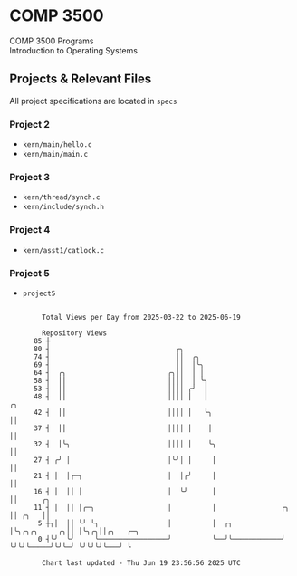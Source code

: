 # COMP 3500
COMP 3500 Programs  
Introduction to Operating Systems  
## Projects & Relevant Files
All project specifications are located in `specs`
### Project 2
- `kern/main/hello.c`
- `kern/main/main.c`
### Project 3
- `kern/thread/synch.c`
- `kern/include/synch.h`
### Project 4
- `kern/asst1/catlock.c`
### Project 5
- `project5`

```

        Total Views per Day from 2025-03-22 to 2025-06-19

        Repository Views
      85 ┼
      80 ┤                               ╭╮
      74 ┤                               ││  ╭╮
      69 ┤                               ││  │╰╮
      64 ┤  ╭╮                         ╭╮││  │ │
      58 ┤  ││                         ││││  │ ╰╮
      53 ┤  ││                         ││││ ╭╯  │
      48 ┤  ││                         ││││ │   │                                ╭╮
      42 ┤  ││                         ││││ │   ╰╮                               ││
      37 ┤  ││                         ││││ │    │                               ││
      32 ┤  │╰╮                        ││││ │    ╰╮                              ││
      27 ┤ ╭╯ │                        │╰╯│ │     │                              ││
      21 ┤ │  │╭─╮                     │  │╭╯     │                              ││
      16 ┤ │  ││ │                     │  ╰╯      │                              ││      ╭╮
      11 ┤ │  ││ │╭─╮                  │          │                ╭╮            ││ ╭╮   ││
       5 ┼╮│  ││ ╰╯ ╰╮                 │          │  ╭╮            │╰╮╭╮╭╮     ╭╮││ │╰╮╭╮││╭╮   ╭─╮
       0 ┤╰╯  ╰╯     ╰─────────────────╯          ╰──╯╰────────────╯ ╰╯╰╯╰─────╯╰╯╰─╯ ╰╯╰╯╰╯╰───╯ ╰

        Chart last updated - Thu Jun 19 23:56:56 2025 UTC
        
```
